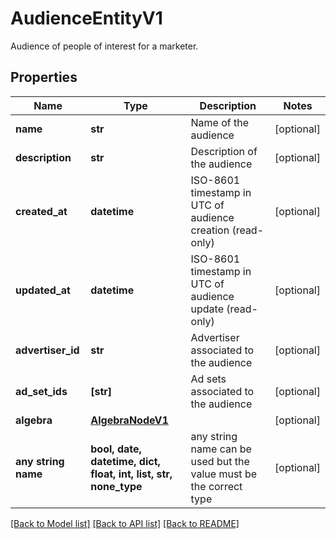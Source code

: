 # AudienceEntityV1

Audience of people of interest for a marketer.

## Properties
Name | Type | Description | Notes
------------ | ------------- | ------------- | -------------
**name** | **str** | Name of the audience | [optional] 
**description** | **str** | Description of the audience | [optional] 
**created_at** | **datetime** | ISO-8601 timestamp in UTC of audience creation (read-only) | [optional] 
**updated_at** | **datetime** | ISO-8601 timestamp in UTC of audience update (read-only) | [optional] 
**advertiser_id** | **str** | Advertiser associated to the audience | [optional] 
**ad_set_ids** | **[str]** | Ad sets associated to the audience | [optional] 
**algebra** | [**AlgebraNodeV1**](AlgebraNodeV1.md) |  | [optional] 
**any string name** | **bool, date, datetime, dict, float, int, list, str, none_type** | any string name can be used but the value must be the correct type | [optional]

[[Back to Model list]](../README.md#documentation-for-models) [[Back to API list]](../README.md#documentation-for-api-endpoints) [[Back to README]](../README.md)


